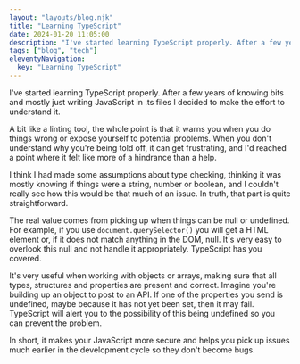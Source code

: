```yaml
---
layout: "layouts/blog.njk"
title: "Learning TypeScript"
date: 2024-01-20 11:05:00
description: "I've started learning TypeScript properly. After a few years of knowing bits and mostly just writing JavaScript in .ts files I decided to make the effort to understand it."
tags: ["blog", "tech"]
eleventyNavigation:
  key: "Learning TypeScript"
---
```


I've started learning TypeScript properly. After a few years of knowing bits and mostly just writing JavaScript in .ts files I decided to make the effort to understand it.

A bit like a linting tool, the whole point is that it warns you when you do things wrong or expose yourself to potential problems. When you don't understand why you're being told off, it can get frustrating, and I'd reached a point where it felt like more of a hindrance than a help.

I think I had made some assumptions about type checking, thinking it was mostly knowing if things were a string, number or boolean, and I couldn't really see how this would be that much of an issue. In truth, that part is quite straightforward.

The real value comes from picking up when things can be null or undefined. For example, if you use `document.querySelector()` you will get a HTML element or, if it does not match anything in the DOM, null. It's very easy to overlook this null and not handle it appropriately. TypeScript has you covered.

It's very useful when working with objects or arrays, making sure that all types, structures and properties are present and correct. Imagine you're building up an object to post to an API. If one of the properties you send is undefined, maybe because it has not yet been set, then it may fail. TypeScript will alert you to the possibility of this being undefined so you can prevent the problem.

In short, it makes your JavaScript more secure and helps you pick up issues much earlier in the development cycle so they don't become bugs.
